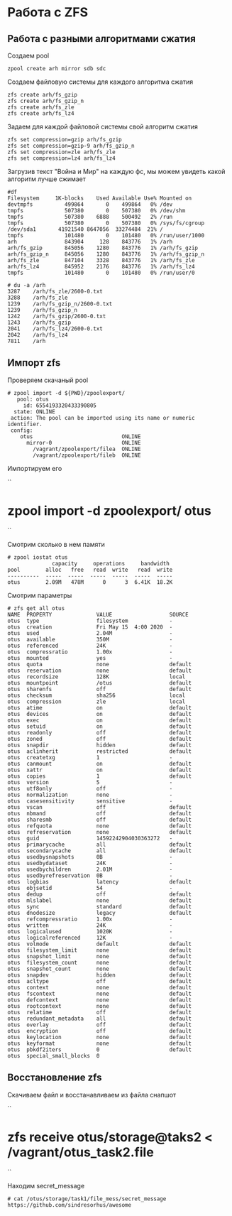 # Работа с ZFS

## Работа с разными алгоритмами сжатия

Создаем pool

``
zpool create arh mirror sdb sdc
``

Создаем файловую системы для каждого алгоритма сжатия
	
	zfs create arh/fs_gzip
	zfs create arh/fs_gzip_n
	zfs create arh/fs_zle   
	zfs create arh/fs_lz4

Задаем для каждой файловой системы свой алгоритм сжатия

	zfs set compression=gzip arh/fs_gzip
	zfs set compression=gzip-9 arh/fs_gzip_n
	zfs set compression=zle arh/fs_zle   
	zfs set compression=lz4 arh/fs_lz4

Загрузив текст "Война и Мир" на каждую фс, мы можем увидеть какой алгоритм лучше сжимает


	#df
	Filesystem     1K-blocks    Used Available Use% Mounted on
	devtmpfs          499864       0    499864   0% /dev
	tmpfs             507380       0    507380   0% /dev/shm
	tmpfs             507380    6888    500492   2% /run
	tmpfs             507380       0    507380   0% /sys/fs/cgroup
	/dev/sda1       41921540 8647056  33274484  21% /
	tmpfs             101480       0    101480   0% /run/user/1000
	arh               843904     128    843776   1% /arh
	arh/fs_gzip       845056    1280    843776   1% /arh/fs_gzip
	arh/fs_gzip_n     845056    1280    843776   1% /arh/fs_gzip_n
	arh/fs_zle        847104    3328    843776   1% /arh/fs_zle
	arh/fs_lz4        845952    2176    843776   1% /arh/fs_lz4
	tmpfs             101480       0    101480   0% /run/user/0

	# du -a /arh
	3287	/arh/fs_zle/2600-0.txt
	3288	/arh/fs_zle
	1239	/arh/fs_gzip_n/2600-0.txt
	1239	/arh/fs_gzip_n
	1242	/arh/fs_gzip/2600-0.txt
	1243	/arh/fs_gzip
	2041	/arh/fs_lz4/2600-0.txt
	2042	/arh/fs_lz4
	7811	/arh


## Импорт zfs

Проверяем скачаный pool


	# zpool import -d ${PWD}/zpoolexport/       
	   pool: otus
	     id: 6554193320433390805
	  state: ONLINE
	 action: The pool can be imported using its name or numeric identifier.
	 config:
		otus                            ONLINE
		  mirror-0                      ONLINE
		    /vagrant/zpoolexport/filea  ONLINE
		    /vagrant/zpoolexport/fileb  ONLINE


Импортируем его

``
# zpool import -d zpoolexport/ otus
``

Смотрим сколько в нем памяти

	# zpool iostat otus
	              capacity     operations     bandwidth 
	pool        alloc   free   read  write   read  write
	----------  -----  -----  -----  -----  -----  -----
	otus        2.09M   478M      0      3  6.41K  18.2K

Смотрим параметры


	# zfs get all otus
	NAME  PROPERTY              VALUE                  SOURCE
	otus  type                  filesystem             -
	otus  creation              Fri May 15  4:00 2020  -
	otus  used                  2.04M                  -
	otus  available             350M                   -
	otus  referenced            24K                    -
	otus  compressratio         1.00x                  -
	otus  mounted               yes                    -
	otus  quota                 none                   default
	otus  reservation           none                   default
	otus  recordsize            128K                   local
	otus  mountpoint            /otus                  default
	otus  sharenfs              off                    default
	otus  checksum              sha256                 local
	otus  compression           zle                    local
	otus  atime                 on                     default
	otus  devices               on                     default
	otus  exec                  on                     default
	otus  setuid                on                     default
	otus  readonly              off                    default
	otus  zoned                 off                    default
	otus  snapdir               hidden                 default
	otus  aclinherit            restricted             default
	otus  createtxg             1                      -
	otus  canmount              on                     default
	otus  xattr                 on                     default
	otus  copies                1                      default
	otus  version               5                      -
	otus  utf8only              off                    -
	otus  normalization         none                   -
	otus  casesensitivity       sensitive              -
	otus  vscan                 off                    default
	otus  nbmand                off                    default
	otus  sharesmb              off                    default
	otus  refquota              none                   default
	otus  refreservation        none                   default
	otus  guid                  14592242904030363272   -
	otus  primarycache          all                    default
	otus  secondarycache        all                    default
	otus  usedbysnapshots       0B                     -
	otus  usedbydataset         24K                    -
	otus  usedbychildren        2.01M                  -
	otus  usedbyrefreservation  0B                     -
	otus  logbias               latency                default
	otus  objsetid              54                     -
	otus  dedup                 off                    default
	otus  mlslabel              none                   default
	otus  sync                  standard               default
	otus  dnodesize             legacy                 default
	otus  refcompressratio      1.00x                  -
	otus  written               24K                    -
	otus  logicalused           1020K                  -
	otus  logicalreferenced     12K                    -
	otus  volmode               default                default
	otus  filesystem_limit      none                   default
	otus  snapshot_limit        none                   default
	otus  filesystem_count      none                   default
	otus  snapshot_count        none                   default
	otus  snapdev               hidden                 default
	otus  acltype               off                    default
	otus  context               none                   default
	otus  fscontext             none                   default
	otus  defcontext            none                   default
	otus  rootcontext           none                   default
	otus  relatime              off                    default
	otus  redundant_metadata    all                    default
	otus  overlay               off                    default
	otus  encryption            off                    default
	otus  keylocation           none                   default
	otus  keyformat             none                   default
	otus  pbkdf2iters           0                      default
	otus  special_small_blocks  0 


## Восстановление zfs

Скачиваем файл и восстанавливаем из файла снапшот

``
# zfs receive otus/storage@taks2 < /vagrant/otus_task2.file
``

Находим secret_message

	# cat /otus/storage/task1/file_mess/secret_message
	https://github.com/sindresorhus/awesome
